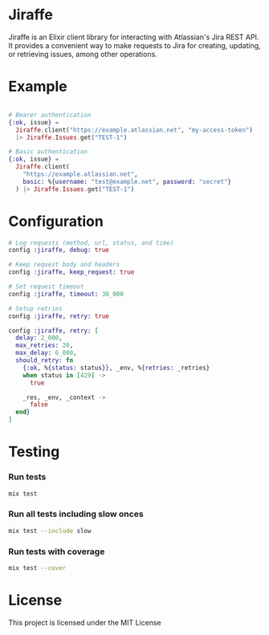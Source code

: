 # Jiraffe

Jiraffe is an Elixir client library for interacting with Atlassian's Jira REST API.
It provides a convenient way to make requests to Jira for creating, updating, or retrieving issues, among other operations.

# Example

```elixir

# Bearer authentication
{:ok, issue} =
  Jiraffe.client("https://example.atlassian.net", "my-access-token")
  |> Jiraffe.Issues.get("TEST-1")

# Basic authentication
{:ok, issue} =
  Jiraffe.client(
    "https://example.atlassian.net",
    basic: %{username: "test@example.net", password: "secret"}
  ) |> Jiraffe.Issues.get("TEST-1")
```

# Configuration

```elixir
# Log requests (method, url, status, and time)
config :jiraffe, debug: true

# Keep request body and headers
config :jiraffe, keep_request: true

# Set request timeout
config :jiraffe, timeout: 30_000

# Setup retries
config :jiraffe, retry: true

config :jiraffe, retry: [
  delay: 2_000,
  max_retries: 20,
  max_delay: 6_000,
  should_retry: fn
    {:ok, %{status: status}}, _env, %{retries: _retries}
    when status in [429] ->
      true

    _res, _env, _context ->
      false
  end}
]
```

# Testing

### Run tests

```sh
mix test
```

### Run all tests including slow onces

```sh
mix test --include slow
```

### Run tests with coverage

```sh
mix test --cover
```

# License

This project is licensed under the MIT License
